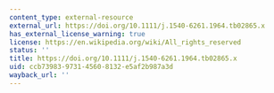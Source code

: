 ```yaml
---
content_type: external-resource
external_url: https://doi.org/10.1111/j.1540-6261.1964.tb02865.x
has_external_license_warning: true
license: https://en.wikipedia.org/wiki/All_rights_reserved
status: ''
title: https://doi.org/10.1111/j.1540-6261.1964.tb02865.x
uid: ccb73983-9731-4560-8132-e5af2b987a3d
wayback_url: ''
---
```

